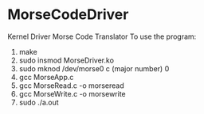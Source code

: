 # MorseCodeDriver
Kernel Driver Morse Code Translator
To use the program:
1. make
2. sudo insmod MorseDriver.ko
3. sudo mknod /dev/morse0 c (major number) 0
4. gcc MorseApp.c
5. gcc MorseRead.c -o morseread
6. gcc MorseWrite.c -o morsewrite
7. sudo ./a.out
